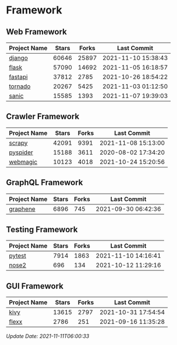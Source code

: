 # Framework

## Web Framework
| Project Name | Stars | Forks | Last Commit |
| ------------ | ----- | ----- | ----------- |
| [django](https://github.com/django/django) | 60646 | 25897 | 2021-11-10 15:38:43 |
| [flask](https://github.com/pallets/flask) | 57090 | 14692 | 2021-11-05 16:18:57 |
| [fastapi](https://github.com/tiangolo/fastapi) | 37812 | 2785 | 2021-10-26 18:54:22 |
| [tornado](https://github.com/tornadoweb/tornado) | 20267 | 5425 | 2021-11-03 01:12:50 |
| [sanic](https://github.com/sanic-org/sanic) | 15585 | 1393 | 2021-11-07 19:39:03 |

## Crawler Framework
| Project Name | Stars | Forks | Last Commit |
| ------------ | ----- | ----- | ----------- |
| [scrapy](https://github.com/scrapy/scrapy) | 42091 | 9391 | 2021-11-08 15:13:00 |
| [pyspider](https://github.com/binux/pyspider) | 15188 | 3611 | 2020-08-02 17:34:20 |
| [webmagic](https://github.com/code4craft/webmagic) | 10123 | 4018 | 2021-10-24 15:20:56 |

## GraphQL Framework
| Project Name | Stars | Forks | Last Commit |
| ------------ | ----- | ----- | ----------- |
| [graphene](https://github.com/graphql-python/graphene) | 6896 | 745 | 2021-09-30 06:42:36 |

## Testing Framework
| Project Name | Stars | Forks | Last Commit |
| ------------ | ----- | ----- | ----------- |
| [pytest](https://github.com/pytest-dev/pytest) | 7914 | 1863 | 2021-11-10 14:16:41 |
| [nose2](https://github.com/nose-devs/nose2) | 696 | 134 | 2021-10-12 11:29:16 |

## GUI Framework
| Project Name | Stars | Forks | Last Commit |
| ------------ | ----- | ----- | ----------- |
| [kivy](https://github.com/kivy/kivy) | 13615 | 2797 | 2021-10-31 17:54:54 |
| [flexx](https://github.com/flexxui/flexx) | 2786 | 251 | 2021-09-16 11:35:28 |

*Update Date: 2021-11-11T06:00:33*